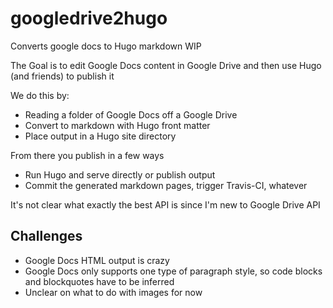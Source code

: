 # googledrive2hugo
Converts google docs to Hugo markdown  WIP

The Goal is to edit Google Docs content in Google Drive and then use Hugo (and friends) to publish it

We do this by:

* Reading a folder of Google Docs off a Google Drive
* Convert to markdown with Hugo front matter
* Place output in a Hugo site directory

From there you publish in a few ways

* Run Hugo and serve directly or publish output
* Commit the generated markdown pages, trigger Travis-CI, whatever

It's not clear what exactly the best API is since I'm new to Google Drive API

## Challenges

* Google Docs HTML output is crazy
* Google Docs only supports one type of paragraph style, so code blocks and blockquotes have to be inferred
* Unclear on what to do with images for now

